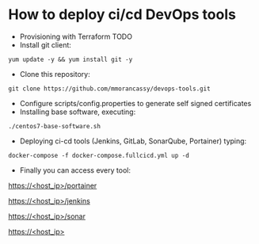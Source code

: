 # How to deploy ci/cd DevOps tools
	
- Provisioning with Terraform TODO
- Install git client:

```shell
yum update -y && yum install git -y
```

- Clone this repository:

```shell
git clone https://github.com/mmorancassy/devops-tools.git
```

- Configure scripts/config.properties to generate self signed certificates
- Installing base software, executing:

```shell
./centos7-base-software.sh
```

- Deploying ci-cd tools (Jenkins, GitLab, SonarQube, Portainer) typing:

```shell
docker-compose -f docker-compose.fullcicd.yml up -d
```

- Finally you can access every tool:

[https://<host_ip>/portainer](https://<host_ip>/portainer "https://<host_ip>/portainer")

[https://<host_ip>/jenkins](https://<host_ip>/jenkins "https://<host_ip>/jenkins")

[https://<host_ip>/sonar](https://<host_ip>/sonar "https://<host_ip>/sonar")

[https://<host_ip>](https://<host_ip> "https://<host_ip>")